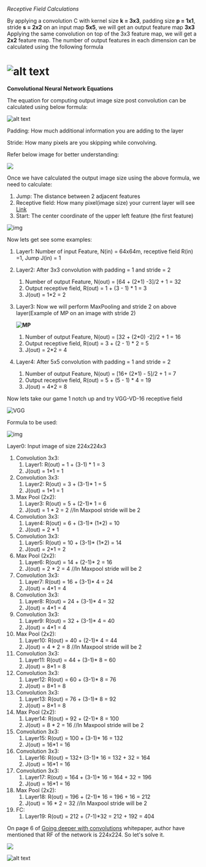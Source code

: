 *Receptive Field Calculations*

By applying a convolution C with kernel size **k = 3x3**, padding size **p = 1x1**, stride **s = 2x2** on an input map **5x5**, we will get an output feature map **3x3**  Applying the same convolution on top of the 3x3 feature map, we will get a **2x2** feature map. The number of output features in each dimension can be calculated using the following formula

![alt text](https://cdn-images-1.medium.com/max/2000/1*D47ER7IArwPv69k3O_1nqQ.png)
=======
**Convolutional Neural Network Equations**

The equation for computing output image size post convolution can be calculated using below formula:

![alt text](https://cdn-images-1.medium.com/max/1600/1*D47ER7IArwPv69k3O_1nqQ.png)

Padding: How much additional information you are adding to the layer

Stride: How many pixels are you skipping while convolving.

Refer below image for better understanding:

![](Images/StrideAndPadding.jpg)

Once we have calculated the output image size using the above formula, we need to calculate:

1. Jump: The distance between 2 adjacent features
2. Receptive field: How many pixel(image size) your current layer will see [Link](<https://www.quora.com/What-is-max-pooling-in-convolutional-neural-networks>)
3. Start: The center coordinate of the upper left feature (the first feature)

![img](https://cdn-images-1.medium.com/max/1600/1*gtEtvAQqaAubgvfQycgnyQ.png)

Now lets get see some examples:

1. Layer1: Number of input Feature, N(in) = 64x64m, receptive field R(in) =1, Jump J(in) = 1

2. Layer2: After 3x3 convolution with padding = 1 and stride = 2
   1. Number of output Feature, N(out) = [64 + (2*1) -3]/2 + 1 = 32
   2. Output receptive field, R(out) = 1 + (3 - 1) * 1 = 3
   3. J(out) = 1*2 = 2 

3. Layer3: Now we will perform MaxPooling and stride 2 on above layer(Example of MP on an image with stride 2)

   **![MP](https://qph.fs.quoracdn.net/main-qimg-8afedfb2f82f279781bfefa269bc6a90.webp)**

   1. Number of output Feature, N(out) = [32 + (2*0) -2]/2 + 1 = 16
   2. Output receptive field, R(out) = 3 + (2 - 1) * 2 = 5
   3. J(out) = 2*2 = 4 

4. Layer4: After 5x5 convolution with padding = 1 and stride = 2
   1. Number of output Feature, N(out) = [16+ (2*1) - 5]/2 + 1 = 7
   2. Output receptive field, R(out) = 5 + (5 - 1) * 4 = 19 
   3. J(out) = 4*2 = 8 

Now lets take our game 1 notch up and try VGG-VD-16 receptive field

![VGG](Images/vgg-vd-16-receptive-field.png) 

Formula to be used:

![img](https://cdn-images-1.medium.com/max/1600/1*gtEtvAQqaAubgvfQycgnyQ.png)

Layer0: Input image of size 224x224x3

1. Convolution 3x3:  
   1. Layer1: R(out) =  1 + (3-1) * 1 = 3
   2. J(out) = 1*1 = 1
2. Convolution 3x3: 
   1. Layer2: R(out) = 3 + (3-1)* 1 = 5
   2. J(out) = 1*1 = 1
3. Max Pool (2x2):
   1. Layer3: R(out) = 5 + (2-1)* 1 = 6
   2. J(out) = 1 * 2 = 2 //In Maxpool stride will be 2
4. Convolution 3x3: 
   1. Layer4: R(out) = 6 + (3-1)* (1*2) = 10
   2. J(out) = 2 * 1
5. Convolution 3x3: 
   1. Layer5: R(out) = 10 + (3-1)* (1*2) = 14
   2. J(out) = 2*1 = 2
6. Max Pool (2x2):
   1. Layer6: R(out) = 14 + (2-1)* 2 = 16
   2. J(out) = 2 * 2 = 4 //In Maxpool stride will be 2
7. Convolution 3x3: 
   1. Layer7: R(out) = 16 + (3-1)* 4 = 24
   2. J(out) = 4*1 = 4
8. Convolution 3x3: 
   1. Layer8: R(out) = 24 + (3-1)* 4 = 32
   2. J(out) = 4*1 = 4
9. Convolution 3x3: 
   1. Layer9: R(out) = 32 + (3-1)* 4 = 40
   2. J(out) = 4*1 = 4
10. Max Pool (2x2):
    1. Layer10: R(out) = 40 + (2-1)* 4 = 44
    2. J(out) = 4 * 2 = 8 //In Maxpool stride will be 2
11. Convolution 3x3: 
    1. Layer11: R(out) = 44 + (3-1)* 8 = 60
    2. J(out) = 8*1 = 8
12. Convolution 3x3: 
    1. Layer12: R(out) = 60 + (3-1)* 8 = 76
    2. J(out) = 8*1 = 8
13. Convolution 3x3: 
    1. Layer13: R(out) = 76 + (3-1)* 8 = 92
    2. J(out) = 8*1 = 8
14. Max Pool (2x2):
    1. Layer14: R(out) = 92 + (2-1)* 8 = 100
    2. J(out) = 8 * 2 = 16 //In Maxpool stride will be 2
15. Convolution 3x3: 
    1. Layer15: R(out) = 100 + (3-1)* 16 = 132
    2. J(out) = 16*1 = 16
16. Convolution 3x3: 
    1. Layer16: R(out) = 132+ (3-1)* 16 = 132 + 32 = 164
    2. J(out) = 16*1 = 16
17. Convolution 3x3: 
    1. Layer17: R(out) = 164 + (3-1)* 16 = 164 + 32 = 196
    2. J(out) = 16*1 = 16
18. Max Pool (2x2):
    1. Layer18: R(out) = 196 + (2-1)* 16 = 196 + 16 = 212
    2. J(out) = 16 * 2 = 32 //In Maxpool stride will be 2
19. FC:
    1. Layer19: R(out) = 212 + (7-1)*32  = 212 + 192 = 404



On page 6 of [Going deeper with convolutions](<https://arxiv.org/pdf/1409.4842.pdf>) whitepaper, author have mentioned that RF of the network is 224x224. So let's solve it. 

![](https://raw.githubusercontent.com/sumitc91/data/master/askgif/hd_61a3c07b-6ac3-478c-b068-10e54cde95ac_sunny-deol_wm_icon.gif)

![alt text](Images/ReceptiveFieldCalculationM.jpg)

